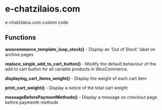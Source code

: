 # e-chatzilaios.com
e-chatzilaios.com custom code

## Functions

**woocommerce_template_loop_stock()** - Display an 'Out of Stock' label on archive pages

**replace_single_add_to_cart_button()** - Modify the default behaviour of the add to cart button for all variable products in WooCommerce. 

**displaying_cart_items_weight()** - Display the weight of each cart item

**print_cart_weight()** - Display a notice of the total cart weight

**messageBeforePaymentMethods()** - Display a message on checkout page before paymenth methods
